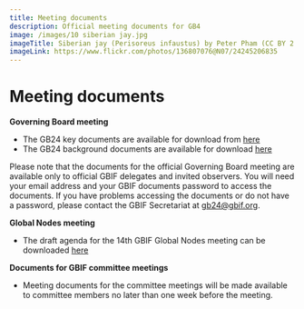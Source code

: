 ```yaml
---
title: Meeting documents
description: Official meeting documents for GB4
image: /images/10 siberian jay.jpg
imageTitle: Siberian jay (Perisoreus infaustus) by Peter Pham (CC BY 2.0)
imageLink: https://www.flickr.com/photos/136807076@N07/24245206835
---
```


# Meeting documents

**Governing Board meeting**
- The GB24 key documents are available for download from [here](https://directory.gbif.org/documents/governing_board/GB24_2017_Helsinki/GB24_Pre-meeting_documents/)
- The GB24 background documents are available for download [here](https://directory.gbif.org/documents/governing_board/GB24_2017_Helsinki/GB24_Background_documents/)

Please note that the documents for the official Governing Board meeting are available only to official GBIF delegates and invited observers. You will need your email address and your GBIF documents password to access the documents. If you have problems accessing the documents or do not have a password, please contact the GBIF Secretariat at [gb24@gbif.org](mailto:gb24@gbif.org). 

**Global Nodes meeting**
- The draft agenda for the 14th GBIF Global Nodes meeting can be downloaded [here](https://gb24.gbif.org/raw/GNM14_Draft_Agenda.pdf)

**Documents for GBIF committee meetings**
- Meeting documents for the committee meetings will be made available to committee members no later than one week before the meeting.

